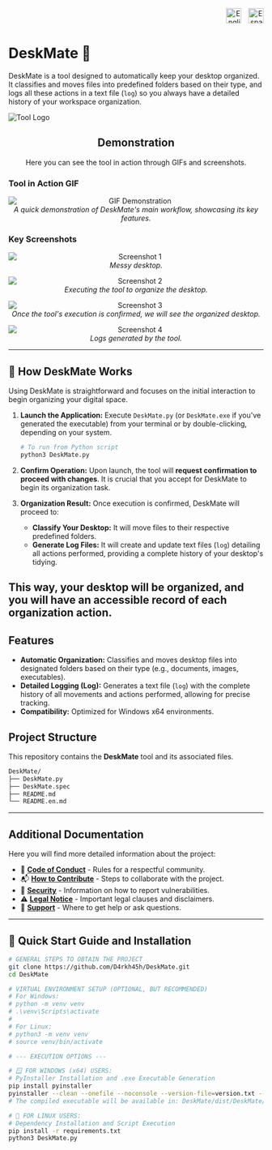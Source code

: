 <p style="text-align: right; margin-bottom: 20px;">
  <!-- US Flag for English version -->
  <a href="README.en.md" style="text-decoration: none; margin-left: 10px;" title="English">
    <img src="https://flagpedia.net/data/flags/w1600/us.png" alt="English" width="30">
  </a>
  <!-- Spanish Flag for Spanish version -->
  <a href="README.md" style="text-decoration: none; margin-left: 10px;" title="Español">
    <img src="https://flagpedia.net/data/flags/w1600/es.png" alt="Español" width="30">
  </a>
</p>

# DeskMate 🚀

DeskMate is a tool designed to automatically keep your desktop organized. It classifies and moves files into predefined folders based on their type, and logs all these actions in a text file (`log`) so you always have a detailed history of your workspace organization.

![Tool Logo](/Logo_DeskMate.png) 
<!-- If you don't have a logo, you can remove the line above or use a generic icon. -->

<h2 align="center">Demonstration</h2>

<p align="center">
  Here you can see the tool in action through GIFs and screenshots.
</p>

### Tool in Action GIF

<p align="center">
  <img src="gif1.gif" alt="GIF Demonstration" style="max-width: 100%; height: auto; display: block; margin: 0 auto;">
  <em>A quick demonstration of DeskMate's main workflow, showcasing its key features.</em>
</p>

### Key Screenshots

<p align="center">
  <img src="foto1.png" alt="Screenshot 1" style="max-width: 100%; height: auto; display: block; margin: 0 auto;">
  <em>Messy desktop.</em>
</p>

<p align="center">
  <img src="foto2.png" alt="Screenshot 2" style="max-width: 100%; height: auto; display: block; margin: 0 auto;">
  <em>Executing the tool to organize the desktop.</em>
</p>

<p align="center">
  <img src="foto3.png" alt="Screenshot 3" style="max-width: 100%; height: auto; display: block; margin: 0 auto;">
  <em>Once the tool's execution is confirmed, we will see the organized desktop.</em>
</p>

<p align="center">
  <img src="foto4.png" alt="Screenshot 4" style="max-width: 100%; height: auto; display: block; margin: 0 auto;">
  <em>Logs generated by the tool.</em>
</p>

---
## 📝 How DeskMate Works

Using DeskMate is straightforward and focuses on the initial interaction to begin organizing your digital space.

1.  **Launch the Application:**
    Execute `DeskMate.py` (or `DeskMate.exe` if you've generated the executable) from your terminal or by double-clicking, depending on your system.
    ```bash
    # To run from Python script
    python3 DeskMate.py
    ```

2.  **Confirm Operation:**
    Upon launch, the tool will **request confirmation to proceed with changes**. It is crucial that you accept for DeskMate to begin its organization task.

3.  **Organization Result:**
    Once execution is confirmed, DeskMate will proceed to:
    *   **Classify Your Desktop:** It will move files to their respective predefined folders.
    *   **Generate Log Files:** It will create and update text files (`log`) detailing all actions performed, providing a complete history of your desktop's tidying.

This way, your desktop will be organized, and you will have an accessible record of each organization action.
---

## Features

*   **Automatic Organization:** Classifies and moves desktop files into designated folders based on their type (e.g., documents, images, executables).
*   **Detailed Logging (Log):** Generates a text file (`log`) with the complete history of all movements and actions performed, allowing for precise tracking.
*   **Compatibility:** Optimized for Windows x64 environments.

## Project Structure

This repository contains the **DeskMate** tool and its associated files.
```bash
DeskMate/
├── DeskMate.py
├── DeskMate.spec
├── README.md
└── README.en.md
```
---

## Additional Documentation

Here you will find more detailed information about the project:

*   🤝 [**Code of Conduct**](CODE_OF_CONDUCT.md) - Rules for a respectful community.
*   📬 [**How to Contribute**](HOW_TO_CONTRIBUTE.md) - Steps to collaborate with the project.
*   🔐 [**Security**](SECURITY.md) - Information on how to report vulnerabilities.
*   ⚠️ [**Legal Notice**](LEGAL_NOTICE.md) - Important legal clauses and disclaimers.
*   📢 [**Support**](SUPPORT.md) - Where to get help or ask questions.

---

## 🚀 Quick Start Guide and Installation 
 

```bash
# GENERAL STEPS TO OBTAIN THE PROJECT
git clone https://github.com/D4rkh45h/DeskMate.git
cd DeskMate

# VIRTUAL ENVIRONMENT SETUP (OPTIONAL, BUT RECOMMENDED)
# For Windows:
# python -m venv venv
# .\venv\Scripts\activate
#
# For Linux:
# python3 -m venv venv
# source venv/bin/activate

# --- EXECUTION OPTIONS ---

# 🪟 FOR WINDOWS (x64) USERS:
# PyInstaller Installation and .exe Executable Generation
pip install pyinstaller
pyinstaller --clean --onefile --noconsole --version-file=version.txt --icon=deskmate.ico DeskMate.py
# The compiled executable will be available in: DeskMate/dist/DeskMate/DeskMate.exe

# 🐧 FOR LINUX USERS:
# Dependency Installation and Script Execution
pip install -r requirements.txt
python3 DeskMate.py
